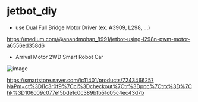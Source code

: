 # jetbot_diy

- use Dual Full Bridge Motor Driver (ex. A3909, L298, ...)

https://medium.com/@anandmohan_8991/jetbot-using-l298n-pwm-motor-a6556ed358d6

- Arrival Motor 2WD Smart Robot Car

![image](https://user-images.githubusercontent.com/3823229/160611892-d2e42dd6-878f-4658-8917-dfa366caefd0.png)


https://smartstore.naver.com/ic11401/products/724346625?NaPm=ct%3Dl1c3r0f9%7Cci%3Dcheckout%7Ctr%3Dppc%7Ctrx%3D%7Chk%3D106c09c077e15bde1c0c389bfb51c05c4ec43d7b
